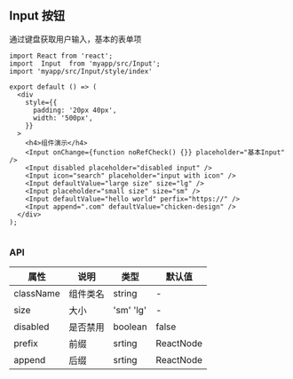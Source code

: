 ## Input 按钮

通过键盘获取用户输入，基本的表单项




```tsx 
import React from 'react';
import  Input  from 'myapp/src/Input';
import 'myapp/src/Input/style/index'

export default () => (
  <div
    style={{
      padding: '20px 40px',
      width: '500px',
    }}
  >
    <h4>组件演示</h4>
    <Input onChange={function noRefCheck() {}} placeholder="基本Input" />
    <Input disabled placeholder="disabled input" />
    <Input icon="search" placeholder="input with icon" />
    <Input defaultValue="large size" size="lg" />
    <Input placeholder="small size" size="sm" />
    <Input defaultValue="hello world" perfix="https://" />
    <Input append=".com" defaultValue="chicken-design" />
  </div>
);


```

### API

| 属性 | 说明     | 类型                                         | 默认值 |
| ---- | -------- | -------------------------------------------- | ------ |
| className | 组件类名 |   string   |   - |
| size  | 大小 | 'sm' 'lg' | - | 
| disabled | 是否禁用 |boolean | false |
| prefix | 前缀 | srting | ReactNode | - |   
| append | 后缀 | srting | ReactNode | - |  

